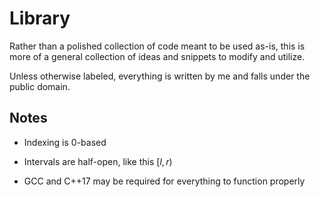 # Library

Rather than a polished collection of code meant to be used as-is, this is more of a general collection of ideas and snippets to modify and utilize.

Unless otherwise labeled, everything is written by me and falls under the public domain.

## Notes

- Indexing is 0-based

- Intervals are half-open, like this $[l, r)$

- GCC and C++17 may be required for everything to function properly
